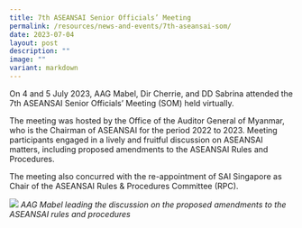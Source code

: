 ```yaml
---
title: 7th ASEANSAI Senior Officials’ Meeting
permalink: /resources/news-and-events/7th-aseansai-som/
date: 2023-07-04
layout: post
description: ""
image: ""
variant: markdown
---
```

On 4 and 5 July 2023, AAG Mabel, Dir Cherrie, and DD Sabrina attended the 7th ASEANSAI Senior Officials’ Meeting (SOM) held virtually. 

The meeting was hosted by the Office of the Auditor General of Myanmar, who is the Chairman of ASEANSAI for the period 2022 to 2023. Meeting participants engaged in a lively and fruitful discussion on ASEANSAI matters, including proposed amendments to the ASEANSAI Rules and Procedures. 

The meeting also concurred with the re-appointment of SAI Singapore as Chair of the ASEANSAI Rules & Procedures Committee (RPC).

![](/images/News%20&%20Events%20Photos/2023/aseansai_som2023.jpg)
*AAG Mabel leading the discussion on the proposed amendments to the ASEANSAI rules and procedures*